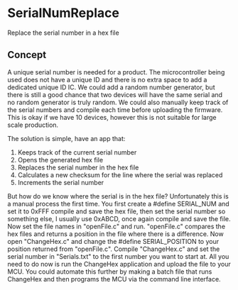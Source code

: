 # SerialNumReplace
Replace the serial number in a hex file

## Concept 
A unique serial number is needed for a product. The microcontroller being used does not have a unique ID and there is no extra space to add a dedicated unique ID IC. 
We could add a random number generator, but there is still a good chance that two devices will have the same serial and no random generator is truly random. 
We could also manually keep track of the serial numbers and compile each time before uploading the firmware. This is okay if we have 10 devices, however this is not suitable for large scale production.

The solution is simple, have an app that:
1. Keeps track of the current serial number 
2. Opens the generated hex file
3. Replaces the serial number in the hex file
4. Calculates a new checksum for the line where the serial was replaced
5. Increments the serial number

But how do we know where the serial is in the hex file? 
Unfortunately this is a manual process the first time. 
You first create a #define SERIAL_NUM and set it to 0xFFF compile and save the hex file,
then set the serial number so something else, I usually use 0xABCD, once again compile and save the file.
Now set the file names in "openFile.c" and run. "openFile.c" compares the hex files and returns a position in 
the file where there is a difference. 
Now open "ChangeHex.c" and change the #define SERIAL_POSITION to your position returned from "openFile.c".
Compile "ChangeHex.c" and set the serial number in "Serials.txt" to the first number you want to start at.
All you need to do now is run the ChangeHex application and upload the file to your MCU. You could automate this further by making a batch file that runs ChangeHex and then programs the MCU via the command line interface.

